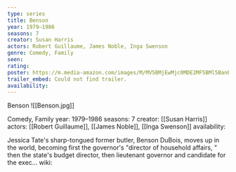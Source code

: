 ```yaml
---
type: series
title: Benson
year: 1979–1986
seasons: 7
creator: Susan Harris
actors: Robert Guillaume, James Noble, Inga Swenson
genre: Comedy, Family
seen:
rating: 
poster: https://m.media-amazon.com/images/M/MV5BMjEwMjc0MDE2MF5BMl5BanBnXkFtZTcwMjg1ODg0MQ@@._V1_SX300.jpg
trailer_embed: Could not find trailer.
availability:
---
```

Benson
![[Benson.jpg]]

Comedy, Family
year: 1979–1986
seasons: 7
creator: [[Susan Harris]]
actors: [[Robert Guillaume]], [[James Noble]], [[Inga Swenson]]
availability:

Jessica Tate's sharp-tongued former butler, Benson DuBois, moves up in the world, becoming first the governor's "director of household affairs, " then the state's budget director, then lieutenant governor and candidate for the exec...
wiki: 


